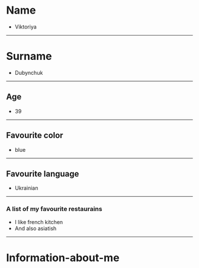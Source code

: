 # Name
- Viktoriya
*** 
# Surname
- Dubynchuk
***
## Age
- 39
***
## Favourite color
- blue
***
## Favourite language
- Ukrainian
***
### A list of my favourite restaurains
- I like french kitchen
- And also asiatish
*** 
# Information-about-me
   